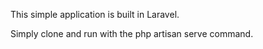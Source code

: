 This simple application is built in Laravel.

Simply clone and run with the php artisan serve command.

